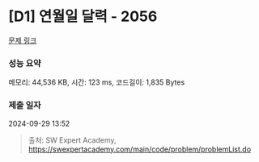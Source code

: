 # [D1] 연월일 달력 - 2056 

[문제 링크](https://swexpertacademy.com/main/code/problem/problemDetail.do?contestProbId=AV5QLkdKAz4DFAUq) 

### 성능 요약

메모리: 44,536 KB, 시간: 123 ms, 코드길이: 1,835 Bytes

### 제출 일자

2024-09-29 13:52



> 출처: SW Expert Academy, https://swexpertacademy.com/main/code/problem/problemList.do